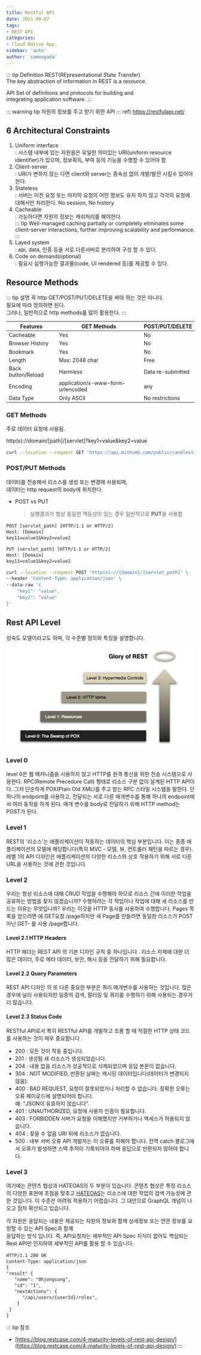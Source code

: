 ```yaml
---
title: Restful API
date: 2021-09-07
tags:
- REST API
categories: 
- Cloud Native App.
sidebar: 'auto'
author: 'iamnogada'
---
```


::: tip Definition
REST(*RE*presentational *S*tate *T*ransfer)  
The key abstraction of information in REST is a resource.

API
Set of definitions and protocols for building and  
integrating application software.
:::

::: warning tip
자원의 정보를 주고 받기 위한 API
:::
ref) https://restfulapi.net/

## 6 Architectural Constraints

1. Uniform interface  
   : 시스템 내부에 있는 자원을은 유일한 의미있는 URI(uniform resource identifier)가 있으며, 정보획득, 부여 등의 기능을 수행할 수 있어야 함
2. Client-server  
   : URI가 변하지 않는 다면 client와 server는 종속성 없이 개발/발전 시킬수 있어야 한다.
3. Stateless  
   : 서버는 이전 요청 또는 마지막 요청의 어떤 정보도 유지 하지 않고 각각의 요청에 대해서만 처리한다. No session, No history
4. Cacheable  
  : 가능하다면 자원의 정보는 캐쉬처리를 해야한다.  
    ::: tip
    Well-managed caching partially or completely eliminates some client-server interactions, further improving scalability and performance.
    :::
5. Layed system  
   : api, data, 인증 등을 서로 다른서버로 분리하여 구성 할 수 있다.
6. Code on demand(optional)  
   : 필요시 실행가능한 결과물(code, UI rendered 등)를 제공할 수 있다.

## Resource Methods

::: tip 설명
꼭 http GET/POST/PUT/DELETE을 써야 하는 것은 아니다.  
필요에 따라 정의하면 된다.  
그러나, 일반적으로 http methods를 많이 활용한다.
:::

| Features           | GET Methods                       | POST/PUT/DELETE   |
| ------------------ | --------------------------------- | ----------------- |
| Cacheable          | Yes                               | No                |
| Browser History    | Yes                               | No                |
| Bookmark           | Yes                               | No                |
| Length             | Max: 2048 char                    | Free              |
| Back button/Reload | Harmless                          | Data re-submitted |
| Encoding           | application/x-www-form-urlencoded | any               |
| Data Type          | Only ASCII                        | No restrictions   |

### GET Methods
주로 데이터 요청에 사용됨.

http(s)://domain/[path]/[servlet]?key1=value&key2=value

``` sh
curl --location --request GET 'https://api.bithumb.com/public/candlestick/BTC_KRW/1m'
```

### POST/PUT Methods
데이터를 전송해서 리소스를 생성 또는 변경에 사용되며,  
데이터는 http request의 body에 위치한다.

* POST vs PUT  
  > 실행결과가 항상 동일한 멱등성이 있는 경우 일반적으로 **PUT**을 사용함

```
POST [servlet_path] [HTTP/1.1 or HTTP/2]
Host: [Domain]
key11=value1&key2=value2
```

```
PUT [servlet_path] [HTTP/1.1 or HTTP/2]
Host: [Domain]
key11=value1&key2=value2
```

``` sh
curl --location --request POST 'http(s)://[domain]/[servlet_path]' \
--header 'Content-Type: application/json' \
--data-raw '{
    "key1": "value",
    "key2": "value"
}'
```

## Rest API Level
성숙도 모델이라고도 하며, 각 수준별 정의와 특징을 설명합니다.

![](./images/2021-08-05-22-35-28.png)

### Level 0

level 0은 웹 메커니즘을 사용하지 않고 HTTP를 원격 통신을 위한 전송 시스템으로 사용한다. RPC(Remote Precedure Call) 형태로 리소스 구분 없이 설계된 HTTP API이다.
그저 단순하게 POX(Plain Old XML)를 주고 받는 RPC 스타일 시스템을 말한다. 단 하나의 endpoint를 사용하고, 전달되는 서로 다른 매개변수를 통해 하나의 endpoint에서 여러 동작을 하게 된다. 매개 변수를 body로 전달하기 위해 HTTP method는 POST가 된다.

### Level 1

REST의 '리소스'는 애플리케이션이 작동하는 데이터의 핵심 부분입니다. 이는 종종 애플리케이션의 모델에 해당합니다(특히 MVC - 모델, 뷰, 컨트롤러 패턴을 따르는 경우).
레벨 1의 API 디자인은 애플리케이션의 다양한 리소스와 상호 작용하기 위해 서로 다른 URL을 사용하는 것에 관한 것입니다.


### Level 2

우리는 항상 리소스에 대해 CRUD 작업을 수행해야 하므로 리소스 간에 이러한 작업을 공유하는 방법을 찾지 않겠습니까? 수행하려는 각 작업이나 작업에 대해 새 리소스를 만드는 이유는 무엇입니까?
우리는 이것을 HTTP 동사를 사용하여 수행합니다. Pages 목록을 얻으려면 에 GET요청 /page하지만 새 Page를 만들려면 동일한 리소스가 POST아닌 GET- 를 사용 /page합니다.

#### Level 2.1 HTTP Headers

HTTP 헤더는 REST API 의 기본 디자인 규칙 중 하나입니다 . 리소스 자체에 대한 더 많은 데이터, 주로 메타 데이터, 보안, 해시 등을 전달하기 위해 필요합니다.

#### Level 2.2 Query Parameters

REST API 디자인 의 또 다른 중요한 부분은 쿼리 매개변수를 사용하는 것입니다.
많은 경우에 널리 사용되지만 일종의 검색, 필터링 및 쿼리를 수행하기 위해 사용되는 경우가 더 많습니다.

#### Level 2.3 Status Code

RESTful API로서 특히 RESTful API를 개발하고 조롱 할 때 적절한 HTTP 상태 코드를 사용하는 것이 매우 중요합니다 .

- 200 : 모든 것이 작동 중입니다.
- 201 : 생성됨 새 리소스가 생성되었습니다.
- 204 : 내용 없음 리소스가 성공적으로 삭제되었으며 응답 본문이 없습니다.
- 304 : NOT MODIFIED, 반환된 날짜는 캐시된 데이터입니다(데이터가 변경되지 않음).
- 400 : BAD REQUEST, 요청이 잘못되었거나 처리할 수 없습니다. 정확한 오류는 오류 페이로드에 설명되어야 합니다.  
        예: "JSON이 유효하지 않습니다".
- 401 : UNAUTHORIZED, 요청에 사용자 인증이 필요합니다.
- 403 : FORBIDDEN 서버가 요청을 이해했지만 거부하거나 액세스가 허용되지 않습니다.
- 404 : 찾을 수 없음 URI 뒤에 리소스가 없습니다.
- 500 : 내부 서버 오류 API 개발자는 이 오류를 피해야 합니다. 전역 catch 블로그에서 오류가 발생하면 스택 추적이 기록되어야 하며 응답으로 반환되지 않아야 합니다.

### Level 3

여기에는 콘텐츠 협상과 HATEOAS의 두 부분이 있습니다. 콘텐츠 협상은 특정 리소스의 다양한 표현에 초점을 맞추고 [HATEOAS](https://en.wikipedia.org/wiki/HATEOAS)는 리소스에 대한 작업의 검색 가능성에 관한 것입니다. 이 수준은 어려워 적용하기 어렵습니다. 그 대안으로 GraphQL 개념이 나오고 점차 확산되고 있습니다.

각 자원은 응답되는 내용은 제공되는 자원의 정보와 함께 상세정보 또는 연관 정보를 요청할 수 있는 API Spec과 함께  
응답하는 방식 입니다. 즉, API요청자는 세부적인 API Spec 지식이 없어도 핵심되는 Rest API만 인지하여 세부적인 API를 활용 할 수 있습니다.

 ```
HTTP/1.1 200 OK
Content-Type: application/json
{
 "result" {
    "name": "Ohjongsung",
    "id": "1",
    "nextActions": {
       "/api/users/{userId}/roles",
     }
  }
}
 ```

::: tip 참조
- [https://blog.restcase.com/4-maturity-levels-of-rest-api-design/](https://blog.restcase.com/4-maturity-levels-of-rest-api-design/)
:::
<Comment />